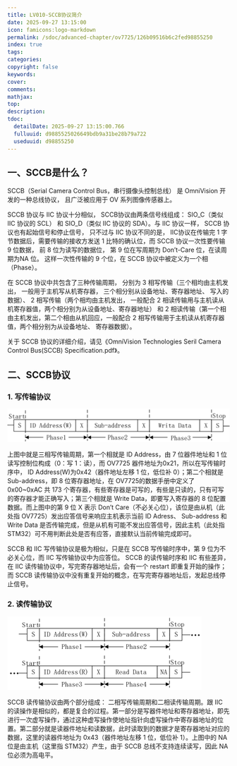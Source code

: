 ```yaml
---
title: LV010-SCCB协议简介
date: 2025-09-27 13:15:00
icon: famicons:logo-markdown
permalink: /sdoc/advanced-chapter/ov7725/126b09516b6c2fed98855250
index: true
tags:
categories:
copyright: false
keywords:
cover:
comments:
mathjax:
top:
description:
tdoc:
  detailDate: 2025-09-27 13:15:00.766
  fulluuid: d9885525026649bdb9a31be28b79a722
  useduuid: d98855250
---
```



<!-- more -->


## 一、SCCB是什么？

SCCB（Serial Camera Control Bus，串行摄像头控制总线） 是 OmniVision 开发的一种总线协议， 且广泛被应用于 OV 系列图像传感器上。

SCCB 协议与 IIC 协议十分相似， SCCB协议由两条信号线组成： SIO_C（类似 IIC 协议的 SCL） 和 SIO_D（类似 IIC 协议的 SDA）。与 IIC 协议一样， SCCB 协议也有起始信号和停止信号， 只不过与 IIC 协议不同的是， IIC协议在传输完 1 字节数据后，需要传输的接收方发送 1 比特的确认位，而 SCCB 协议一次性要传输 9 位数据， 前 8 位为读写的数据位， 第 9 位在写周期为 Don’t-Care 位，在读周期为NA 位。 这样一次性传输的 9 个位，在 SCCB 协议中被定义为一个相（Phase）。

在 SCCB 协议中共包含了三种传输周期， 分别为 3 相写传输（三个相均由主机发出， 一般用于主机写从机寄存器， 三个相分别从设备地址、寄存器地址、 写入的数据）、 2 相写传输（两个相均由主机发出， 一般配合 2 相读传输用与主机读从机寄存器值，两个相分别为从设备地址、寄存器地址） 和 2 相读传输（第一个相由主机发出，第二个相由从机回应，一般配合 2 相写传输用于主机读从机寄存器值，两个相分别为从设备地址、 寄存器数据）。  

关于 SCCB 协议的详细介绍，请见《OmniVision Technologies Seril Camera Control Bus(SCCB) Specification.pdf》。

## 二、SCCB协议  

### 1. 写传输协议  

<img src="./LV010-SCCB协议简介/img/image-20240114142346937.png" alt="image-20240114142346937" style="zoom:50%;" />

上图中就是三相写传输周期，第一个相就是 ID Address，由 7 位器件地址和 1 位读写控制位构成（0：写 1：读），而 OV7725 器件地址为0x21，所以在写传输时序中， ID Address(W)为0x42（器件地址左移 1 位，低位补 0）；第二个相就是 Sub-address，即 8 位寄存器地址，在 OV7725的数据手册中定义了 0x00~0xAC 共 173 个寄存器，有些寄存器是可写的，有些是只读的，只有可写的寄存器才能正确写入；第三个相就是 Write Data，即要写入寄存器的 8 位配置数据。而上图中的第 9 位 X 表示 Don’t Care（不必关心位），该位是由从机（此处指 OV7725）发出应答信号来响应主机表示当前 ID Adress、 Sub-address 和 Write Data 是否传输完成，但是从机有可能不发出应答信号，因此主机（此处指STM32）可不用判断此处是否有应答，直接默认当前传输完成即可。

SCCB 和 IIC 写传输协议是极为相似，只是在 SCCB 写传输时序中，第 9 位为不必关心位，而 IIC 写传输协议中为应答位。 SCCB 的读传输时序和 IIC 有些差异，在 IIC 读传输协议中，写完寄存器地址后，会有一个 restart 即重复开始的操作；而 SCCB 读传输协议中没有重复开始的概念，在写完寄存器地址后，发起总线停止信号。  

### 2. 读传输协议

<img src="./LV010-SCCB协议简介/img/image-20240114142440405.png" alt="image-20240114142440405" style="zoom:50%;" />

SCCB 读传输协议由两个部分组成： 二相写传输周期和二相读传输周期。跟 IIC 的读操作是相似的，都是复合的过程。第一部分是写器件地址和寄存器地址，即先进行一次虚写操作，通过这种虚写操作使地址指针向虚写操作中寄存器地址的位置。第二部分就是读器件地址和读数据，此时读取到的数据才是寄存器地址对应的数据，这里的读器件地址为 0x43（器件地址左移 1 位，低位补 1）。上图中的 NA 位是由主机（这里指 STM32）产生，由于 SCCB 总线不支持连续读写，因此 NA 位必须为高电平。  

